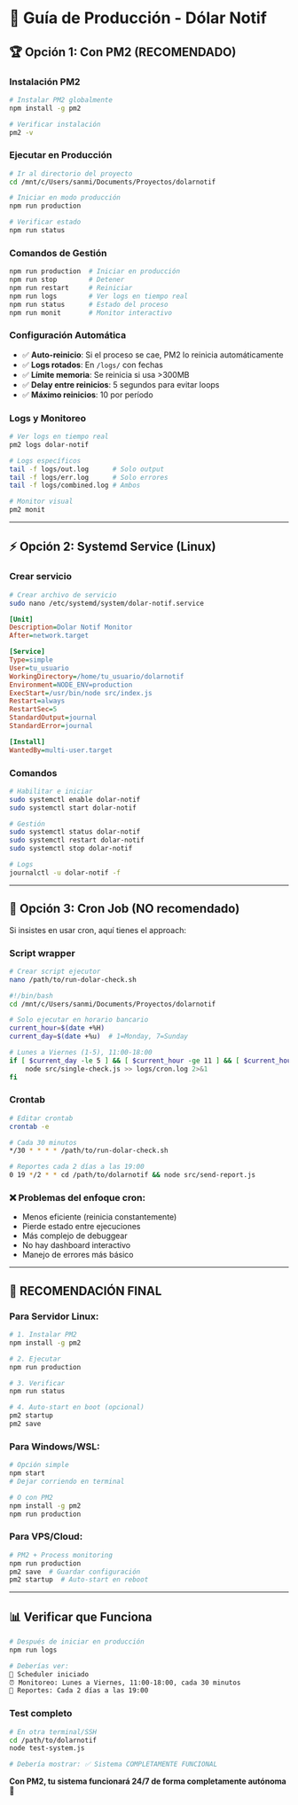# 🚀 Guía de Producción - Dólar Notif

## 🏆 **Opción 1: Con PM2 (RECOMENDADO)**

### **Instalación PM2**
```bash
# Instalar PM2 globalmente
npm install -g pm2

# Verificar instalación
pm2 -v
```

### **Ejecutar en Producción**
```bash
# Ir al directorio del proyecto
cd /mnt/c/Users/sanmi/Documents/Proyectos/dolarnotif

# Iniciar en modo producción
npm run production

# Verificar estado
npm run status
```

### **Comandos de Gestión**
```bash
npm run production  # Iniciar en producción
npm run stop        # Detener
npm run restart     # Reiniciar
npm run logs        # Ver logs en tiempo real
npm run status      # Estado del proceso
npm run monit       # Monitor interactivo
```

### **Configuración Automática**
- ✅ **Auto-reinicio**: Si el proceso se cae, PM2 lo reinicia automáticamente
- ✅ **Logs rotados**: En `/logs/` con fechas
- ✅ **Límite memoria**: Se reinicia si usa >300MB
- ✅ **Delay entre reinicios**: 5 segundos para evitar loops
- ✅ **Máximo reinicios**: 10 por período

### **Logs y Monitoreo**
```bash
# Ver logs en tiempo real
pm2 logs dolar-notif

# Logs específicos
tail -f logs/out.log      # Solo output
tail -f logs/err.log      # Solo errores
tail -f logs/combined.log # Ambos

# Monitor visual
pm2 monit
```

---

## ⚡ **Opción 2: Systemd Service (Linux)**

### **Crear servicio**
```bash
# Crear archivo de servicio
sudo nano /etc/systemd/system/dolar-notif.service
```

```ini
[Unit]
Description=Dolar Notif Monitor
After=network.target

[Service]
Type=simple
User=tu_usuario
WorkingDirectory=/home/tu_usuario/dolarnotif
Environment=NODE_ENV=production
ExecStart=/usr/bin/node src/index.js
Restart=always
RestartSec=5
StandardOutput=journal
StandardError=journal

[Install]
WantedBy=multi-user.target
```

### **Comandos**
```bash
# Habilitar e iniciar
sudo systemctl enable dolar-notif
sudo systemctl start dolar-notif

# Gestión
sudo systemctl status dolar-notif
sudo systemctl restart dolar-notif
sudo systemctl stop dolar-notif

# Logs
journalctl -u dolar-notif -f
```

---

## 📅 **Opción 3: Cron Job (NO recomendado)**

Si insistes en usar cron, aquí tienes el approach:

### **Script wrapper**
```bash
# Crear script ejecutor
nano /path/to/run-dolar-check.sh
```

```bash
#!/bin/bash
cd /mnt/c/Users/sanmi/Documents/Proyectos/dolarnotif

# Solo ejecutar en horario bancario
current_hour=$(date +%H)
current_day=$(date +%u)  # 1=Monday, 7=Sunday

# Lunes a Viernes (1-5), 11:00-18:00
if [ $current_day -le 5 ] && [ $current_hour -ge 11 ] && [ $current_hour -le 18 ]; then
    node src/single-check.js >> logs/cron.log 2>&1
fi
```

### **Crontab**
```bash
# Editar crontab
crontab -e

# Cada 30 minutos
*/30 * * * * /path/to/run-dolar-check.sh

# Reportes cada 2 días a las 19:00
0 19 */2 * * cd /path/to/dolarnotif && node src/send-report.js
```

### **❌ Problemas del enfoque cron:**
- Menos eficiente (reinicia constantemente)
- Pierde estado entre ejecuciones
- Más complejo de debuggear
- No hay dashboard interactivo
- Manejo de errores más básico

---

## 🎯 **RECOMENDACIÓN FINAL**

### **Para Servidor Linux:**
```bash
# 1. Instalar PM2
npm install -g pm2

# 2. Ejecutar
npm run production

# 3. Verificar
npm run status

# 4. Auto-start en boot (opcional)
pm2 startup
pm2 save
```

### **Para Windows/WSL:**
```bash
# Opción simple
npm start
# Dejar corriendo en terminal

# O con PM2
npm install -g pm2
npm run production
```

### **Para VPS/Cloud:**
```bash
# PM2 + Process monitoring
npm run production
pm2 save  # Guardar configuración
pm2 startup  # Auto-start en reboot
```

---

## 📊 **Verificar que Funciona**

```bash
# Después de iniciar en producción
npm run logs

# Deberías ver:
📅 Scheduler iniciado
⏰ Monitoreo: Lunes a Viernes, 11:00-18:00, cada 30 minutos  
📧 Reportes: Cada 2 días a las 19:00
```

### **Test completo**
```bash
# En otra terminal/SSH
cd /path/to/dolarnotif
node test-system.js

# Debería mostrar: ✅ Sistema COMPLETAMENTE FUNCIONAL
```

**Con PM2, tu sistema funcionará 24/7 de forma completamente autónoma** 🚀